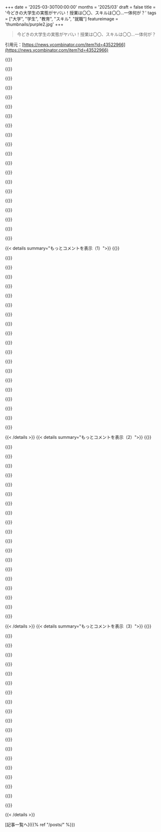 +++
date = '2025-03-30T00:00:00'
months = '2025/03'
draft = false
title = '今どきの大学生の実態がヤバい！授業は〇〇、スキルは〇〇…一体何が？'
tags = ["大学", "学生", "教育", "スキル", "就職"]
featureimage = 'thumbnails/purple2.jpg'
+++

> 今どきの大学生の実態がヤバい！授業は〇〇、スキルは〇〇…一体何が？

引用元：[https://news.ycombinator.com/item?id=43522966](https://news.ycombinator.com/item?id=43522966)

{{<matomeQuote body="あのさ、ちょっとまとめて語らせてほしいんだけど、この一文がマジで全体の流れを捉えてると思うんだよね。でも作者は、この一文の重要性を軽く見すぎてる気がする。<br>＞The average student has seen college as basically transactional for as long as I’ve been doing this”<br>大学は取引の場って感じだよね。学びたいってヤツはほぼゼロ。大学の学位、特にState Uみたいなとこのは、ホワイトカラーの仕事の許可証みたいなもんじゃん。学生とか親とかが、大学から許可証を買ってるんだよ。だから、大学側が学生にアレコレ求めるのは時間の無駄って思われてるし、取引の条件違反だって思われるんだよね。" userName="jt-hill" createdAt="2025-03-30T16:53:44" color="#ff33a1">}}

{{<matomeQuote body="現役の学生として言わせてもらうと、大学自体が「学び」じゃなくて「取引」って感じなんだよね。たとえ学びたい気持ちがあってもさ。例えば、今、物理の授業（電磁気）を受けてるんだけど、内容が難しくて宿題で理解を深めたいと思ってるわけ。でも、宿題はオンライン。5回まで解答できるけど、部分点はないし、フィードバックもない。間違えるたびに成績が下がるんだよ。これじゃあ、間違えて学ぶチャンスがないじゃん。昔ながらの宿題なら、部分点もあったかもしれないのに。だから、オフィスアワーに行くか（行けるように頑張ってる）、チューターを探すか（バイトと時間が合わない）、ChatGPTとかCheggに頼るしかないんだよね。それに、学生がカンニングするせいで、教授たちは課題に必要な時間を勘違いしてると思うんだよね。だから締め切りが早まって、ただでさえ勉強したいのに、さらにプレッシャーがかかるんだよ。" userName="sky2224" createdAt="2025-03-30T22:19:21" color="#ff5c5c">}}

{{<matomeQuote body="90年代には、化学の「Plato」システムってのがあって、図書館にある端末で問題解いたりできたんだよね。化学のTAが、試験勉強に使えるって教えてくれたんだ。間違えると詳しい解説が出てくるから、マジで役に立った。たくさん間違えたけど、そこから学べたし、試験にも役立ったよ。<br>1990年、PLATOは最大登録者数に達し、約30コースと他のアプリケーションで4,029のコース席を獲得しました。Platoは1994年に廃止されました。<br>https://www.umass.edu/it/it-timeline<br>正直、エンジニアとしては、単位を取るためだけに勉強してた時期もあったな。文系の人たちが、好きな授業を選べてるのが羨ましかったよ。修士号を取ると、一つのテーマを深く掘り下げられるから良いよね。" userName="acomjean" createdAt="2025-03-30T23:03:20" color="#38d3d3">}}

{{<matomeQuote body="＞We always envied the non-engineers who had more freedom to choose classes they were fascinated by.”<br>個人的には、文系の人たちを憐れんでたな。俺の場合は、取りたい授業が多すぎて時間が足りなかった。大学が必修科目を決めてるのは意味があると思ってたし、実際そうだった。" userName="WalterBright" createdAt="2025-03-31T00:43:15" color="">}}

{{<matomeQuote body="＞Personally, I kind of pitied the non-STEM students.”<br>そう思ってたのは、若くて傲慢だった頃だけだな。文系のヤツらは金をドブに捨ててると思ってたし、羨ましかったのかもしれない。バチェラーを修了しときゃ良かったと思うこともあるけど、振り返ってみると、関係ない人文科学系の面白い授業とか、非CS-STEM系の授業を選んで良かったと思ってる。CSの授業は、マジでつまらなくて構成も悪かった。データ構造とアルゴリズムの授業以外は、ほとんど覚えてないな。宿題はほぼ満点だったけど、試験はJavaを手書きで2時間以上書くのが苦痛で、両方とも落ちた。教授たちはビックリしてたけどね。授業にはちゃんと参加してたし、人懐っこかったし、たぶん他のヤツらより4歳くらい年上だったから。" userName="brailsafe" createdAt="2025-03-31T02:46:35" color="">}}

{{<matomeQuote body="＞Personally, I kind of pitied the non-STEM students.”<br>STEM大学の卒業生として、俺もそう思ってたことあるよ。理系は文系をバカにするってのはよくあることだと思う。結局は金だよな。文系は仕事がないじゃん。でもさ、根本的な問題は、大学生が多すぎるってことだよ。いろんな原因があるけど、社会問題だよ。マジでヤバい。<br>例えば、うちの大学。<br>https://www.ubbcluj.ro<br>1989年（ルーマニアの共産主義体制崩壊時）には、学生は5,619人だった。卒業まで4年かかるのが普通だった。<br>今では、入学試験だけで16,800人の新入生を受け入れてる。全部合わせると55,000人くらいになる。10倍だよ！<br>学問に向いてないヤツも、大学に入れられてるんだよ。「欧米」がみんな大学に行くから、追いかけなきゃいけないってことなんだろうけど、記事にあるように、学位は名ばかりなんだよ。もっと深刻なのは、ホワイトカラーの仕事が減ってること。農業は昔は90％の人が働いてたけど、今は2～5％だよ。工業も同じ。残りの人はどうすんだよ！サービス業だよ。互いにサービスし合ってるんだよ。<br>学力がないヤツらをどうするか、って問題を解決せずに、大学の門戸を開放してるんだよ。大学の学位があれば、仕事がなくてもなんとかなる！ってね。<br>言いたいことはまだまだあるけど、要するに、田舎者が大学に行っても無駄ってことだよ。" userName="MichaelRo" createdAt="2025-03-31T05:07:41" color="#ff33a1">}}

{{<matomeQuote body="農業（第一次産業）から工業（第二次産業）へ、そしてサービス業（第三次産業）へって流れだよな。AI革命で、サービス業も工業と同じ運命を辿るだろうな。みんな第四段階に行くんだよ。" userName="CMCDragonkai" createdAt="2025-03-31T05:45:31" color="">}}

{{<matomeQuote body="全角＜Narrator Voice＞：第四段階なんてないよ。" userName="eszed" createdAt="2025-03-31T06:10:17" color="">}}

{{<matomeQuote body="俺が卒業したのは、そこそこ良い大学だけど、トップレベルではなかったな。昔の話だけど。似たような状況だったよ。学ぶことは良いことだと思われてたけど、学生も教授も、学位が一番大事だってわかってたんだよね。<br>小学校とは違って、大学はプッシュ型じゃなくてプル型だって気づいたんだ。学びたいなら、自分から知識を引っ張り出す必要がある。知識はたくさんあるけど、誰も強制はしない。俺は、授業で使う本以外にもたくさん読んだし、実験の練習以外にもたくさん練習した（ハンダごてを握ったり、プログラムを書いたりするのは、役に立つスキルだったから）。教授に、教科書に載ってない質問もした。講義の後とかにね。そうすると、新しい方向性を示唆してくれたりしたんだ。<br>それがキャリアに役立ったかって？もちろん。卒業する3年前から仕事してたし、面白い会社にも入れたし、知識は役に立った。知識は基礎になったって感じかな。俺だけじゃなくて、知識やスキルを渇望してるヤツらはたくさんいたし、協力して大学から知識を引っ張り出そうとしてた。難しくはなかったけど、意識的な努力は必要だった。多くの学生は、知識を求めるよりも楽をしていたと思う。学位を取って、エンジニアリングの深い知識を必要としない仕事に就いたり、関係のないビジネスを始めたりしたんだろうね。" userName="nine_k" createdAt="2025-03-31T05:00:56" color="#45d325">}}

{{<matomeQuote body="＞If you want to learn, you need to make an effort and extract knowledge from this source.”<br>ああ、それは100％わかってるし、大学以前の学校のプッシュ型システムより良いと思ってるよ。問題は、コンテンツの質がマジで落ちてるってこと。今は、良い情報を見つけるのが大変なんだよね。「この人は本当にわかってるのか？時間の無駄じゃないか？」っていつも疑問に思ってる。昔もそうだったと思うけど、情報が多すぎて、見極めるのが難しいんだよ。「必要なことは全部この本に書いてある」って教授が言ってくれる授業が欲しいよ。今は「本には書いてないけど、これも知っておくべきだ」って言われる。マジでイライラする。" userName="sky2224" createdAt="2025-03-31T05:22:19" color="#ff33a1">}}

{{<matomeQuote body="マジレスすると、オレは高校の卒業資格なしでCCから大学に入って、州立大学を目指したんだよね。でも、自分のアホな選択と無知のせいで、何年もブランク作ってから戻って卒業したんだわ。<br>経験から言うと、学生ってそんな変わってないと思うな。CCの学生の方がやる気ある気がするし。でも州立大学の教育の質はマジでヤバい。もちろん良い教授や授業もあるけどね。<br>ただ、授業の設計がクソだったり、テクノロジーがほぼ壊れてたり、課題がクソみたいに編集されてたり、内容が怪しい授業が多すぎる。CCの時と質と値段を比べると、マジで悲しくなる。" userName="sightbroke" createdAt="2025-03-30T23:27:31" color="">}}

{{<matomeQuote body="教育レベルが高くなるほど、教育方法がおざなりになるんだよね。高校の先生の方が大学の先生より良かったもん。" userName="jackcosgrove" createdAt="2025-03-31T00:09:29" color="#45d325">}}

{{<matomeQuote body="それ、めっちゃわかる。オレが受けた最高の教育は、中学1年の数学と英語の授業だったわ。大学にも良い授業はあったけど（単位なしで聴講したのも含めて）、マジでひどいのも多かった。精神的に病んでる教授とか（脳卒中で内容理解できてないとか、精神的に参って授業放棄とか）、英語が苦手な大学院生が自分のPhDの課題に追われて授業中にアタフタしてたりとか。<br>一番勉強になったのは、卒業後に大学の研究室で働いた時かな。教授や大学院生と密に協力して、マジで最高の学びの場だったんだけど、2008年の金融危機で終わっちゃった。" userName="RoyalHenOil" createdAt="2025-03-31T04:29:45" color="#38d3d3">}}

{{<matomeQuote body="大学の授業料の議論で見落とされてるのは、コストを下げるってことは、経験の質も下がるってことだよね。つまり、大学がもっと簡素化されて、手取り足取り教えてくれなくなるってこと。ヨーロッパみたいに。" userName="paulpauper" createdAt="2025-03-31T04:09:47" color="">}}

{{<matomeQuote body="コストを下げるために、管理部門の無駄を削ればいいんじゃない？" userName="AlexCoventry" createdAt="2025-03-31T06:23:42" color="#ff5733">}}

{{<matomeQuote body="特に、管理部門が肥大化してる学校だと、学生一人に対して教えない事務職員が一人いるって状態になってるからね。" userName="wyclif" createdAt="2025-03-31T11:26:06" color="">}}

{{<matomeQuote body="その宿題のやり方、マジでクソそう。教育関係者がどれだけ関わってて、テックブロスがどれだけ関わってるんだろう？" userName="neilv" createdAt="2025-03-31T00:05:16" color="">}}

{{<matomeQuote body="別に理由を探す必要ないでしょ。筆者がハッキリ言ってるじゃん。“It’s the phones, stupid（原因はスマホだ、バカ）”って。<br>それだよ。他の変数、例えば中産階級の仕事を得るための取引的な性質とかは変わってない。みんなバカになってるだけで、その原因はスマホだって。<br>オレもテクノロジーには前向きだけど、AIには考える時間が必要だと思う。でもスマホは、良い面も悪い面も全部見せてくれたじゃん。規制して、学校からスマホを排除するべき。もし[2]の州に住んでるなら、法案を支持して。そうじゃないなら、始めよう！" userName="pj_mukh" createdAt="2025-03-31T01:57:43" color="">}}

{{<matomeQuote body="いやいや。人文系の教授は、学生が講義中にスマホいじってるのが目につくからスマホのせいにしてるけど、注意深く読んでみ？本当の原因は明らかじゃん。学生が真剣に受け止めてないからだよ。教授が真剣じゃないから。<br>この記事読んでてずっと思ってたんだけど、“じゃあ、落第率めっちゃ上がってるんでしょ？そうでしょ？”って感じ。で、最後にどうすればいいか聞いてるけど…落第させて基準を維持しろよ！大学がお金儲けできなくなるのが怖いのか！マジかよ、筆者もそう言ってるじゃん。哲学小説読んでも意味ないね。スマホとか関係ないわ。学位がただの取引になってて、値段下げまくってるんだから、みんな安い方を選ぶに決まってるじゃん。<br>スマホが問題って言うのもアホらしい。筆者自身が、障害を理由に大学に訴えられたら困るから、授業中のノートPCの使用を止められないって言ってるじゃん。ある学生は授業中ずっとギャンブルしてたのに、教授は気づきもしなかったらしいし。スマホ禁止にしたって意味ないって。スマホは単なる表面的な症状で、人文系の授業が完全にインチキになってて、教授も止めようとしないってことだよ。" userName="mike_hearn" createdAt="2025-03-31T06:40:57" color="#ff5733">}}

{{<matomeQuote body="他の世代に対してネガティブな判断をするのは簡単だけど、自分の世代と違う悪いところを冷静に見るのは難しいよね。<br>ただ、オレ自身も集中力が短くなってるのは自覚してる。昔はもっと本読んでたのに、今はオーディオブックばっかり。文章を読むのも、面白い小説でも苦痛に感じる時がある。2ページくらい読むと、何か別のことチェックしたくなったり、別のもの見たくなったり、立ち上がって何かしたくなる。中学や高校の頃（2000年代後半）はそんなことなかったのに。<br>ポッドキャストとか、大量のYouTube動画を2倍速で見てるせいだと思う。エンタメコンテンツを消費するのが“効率的”になりすぎちゃって、面白い話でも1倍速で聞くのが退屈に感じるんだよね。<br>唯一マシなのは、それに気づいて、意識的に本を読むようにしてること。でも最初からそうだったら、気づけなかったかも。毎日寝不足だと、それがどれだけ影響してるか気づかないのと同じで、集中力の低下も同じだと思う。<br>余談だけど、最近世代論が多すぎるのも良くない気がする。" userName="tdeck" createdAt="2025-03-31T08:43:26" color="#785bff">}}

{{< details summary="もっとコメントを表示（1）">}}
{{<matomeQuote body="結局、彼は最後にどうすればいいのかって聞いてるけど…学生を落第させてレベルを維持しろってこと？マジ勘弁！大学が儲けられなくなっちゃう！<br>彼は確かにそう言ってるけど、ちゃんと最後まで読まないとダメだよ。落第させる学生が多すぎると、学部長に呼び出されて「話し合い」をさせられるんだ。そこで基本的には、そんなことするなって言われる。任期なしの教員にとっては、これは簡単には戦えないことなんだよね。たぶん、任期ありの教員ならできるかもしれないし、クビにはならないかもしれないけど、授業の負担が減らされたり、学生が「あの先生は厳しい」って評判を聞いて、授業に登録しなくなったりするかも。<br>それ以外にも、ほとんどの学生が何らかの「障害」を持ってて、特別な配慮が必要になるんだよね。ある教授の友達は、学生から「ネガティブなフィードバックはしないでほしい」って言われたらしいよ。文字通り、間違ってても教えちゃいけないんだって。" userName="imgabe" createdAt="2025-03-31T07:55:44" color="">}}

{{<matomeQuote body="何が言われてるか理解してる？<br>本質的な問題はそこじゃないんだよ。教育パイプラインが、これまでよりも集中力や能力がはるかに低い学生を、Mathを含めてあらゆる科目の大学の授業に送り込んでいるんだ。<br>人文科学を叩いてるけど、それはいつものことじゃん。Mathや科学の先生、それにcomp sciの先生も同じことを指摘してる。<br>そういう傾向があるんだって。" userName="intended" createdAt="2025-03-31T09:22:12" color="#ff33a1">}}

{{<matomeQuote body="でも、取引的な性質はいつも同じだったわけじゃないんだよね。昔はそうじゃなかったし、少なくとも取引の性質は変わったんだ。数十年前の調査では、人々が大学に行く主な理由は「人生の哲学を磨くため」だった。今は「良い仕事に就くため」が主な理由だよ。" userName="bumby" createdAt="2025-03-31T02:47:02" color="#ff5c5c">}}

{{<matomeQuote body="それは、学問の世界が、古代からごく最近まで、金持ちの子供たちが博識な趣味を追求したり、金持ちの子供たちと仲良くしたりするための遊び場だったからだよ。<br>普通の人にとっては、あまり意味がなかった。仕事で学歴が必要なかったんだ。俺の親父は、つい最近退職したんだけど、大学に行かずに高校卒業だけで、今なら最低でも機械工学の学士号が必要になるような仕事をしてたんだ。親父自身も、大学に行かなくても中産階級になれた最後の世代の一人だと思ってる。<br>ある程度、資本形成が、労働力全体の教育機会の増加に追いついていないんだと思う。人々を教育しても、企業がそれらの人々を十分に雇用できるようなシステムがうまく機能してないんだ。「うちのシステム」って言うのは、大企業が過去10年間ほどには労働市場を活性化させないように共謀しているという、無視できない要因があると思う。企業は、従業員に交渉力を持たせるよりも、成長が遅くてもいいと思ってるんだ。" userName="atomicnumber3" createdAt="2025-03-31T03:03:52" color="#ff33a1">}}

{{<matomeQuote body="それって、生活の心配をしなくていいコネと家族の支援がある恵まれた学生だけの調査でしょ。<br>うちの母親は、仕事（教師）に就くために大学に行ったんだよ。父親は退役軍人だったから無料で学校に行けたんだ。でも、工場労働者としての方が稼いでたけどね。<br>俺の周りで、キャリア以外の理由で大学に行った人なんて一人もいないよ。<br>あと、その調査は、うちの母親が行けた唯一の大学、Historically Black Colleges and Universitiesには行ってないでしょ。" userName="scarface_74" createdAt="2025-03-31T04:50:51" color="">}}

{{<matomeQuote body="賛成できないな。1940年代から、GI Billのおかげで、恵まれない人たちが大勢大学に行くようになったんだから。彼らは今とは違う考え方を持ってたよ（個人的な経験は別として）。" userName="bumby" createdAt="2025-03-31T15:52:30" color="">}}

{{<matomeQuote body="軍から出てきた人たち、除隊後の仕事に役立つスキルがないと思ってた人たちの多くが、世界をより良くするために大学に行ったと思う？仕事を得るためじゃなくて？<br>今の軍のリクルーターの話を聞いてると、訓練を通して除隊後に仕事に就ける能力を強調してるよ。<br>それに、統計によると、低所得者層が軍隊に行くことが多いんだ。<br>Maslowの欲求段階説を見ると、ほとんどの人の最初の優先順位は、食料と住居への依存を支えることで、それをするためにお金を稼ぐことに最も関心があるのは間違いない。古代中国美術史のような分野や、もっと現実的にはジャーナリズムのような分野で学位を取得し、生活費の高い地域で低賃金で働くことができるのは、親が経済的に支えてくれる恵まれた人だけだよ。" userName="scarface_74" createdAt="2025-03-31T17:27:13" color="">}}

{{<matomeQuote body="＞大学に行ったのは、世界をより良くするためであって、仕事を得るためではない？<br>時代によるね。データによると、数十年前はそうだった可能性が高いけど、今はそう思う人は少なくなってる。1980年代頃に割合が逆転したんだ。「有意義な人生哲学を築く」ことを目標とする新入生が、「経済的に成功すること」を目標とする新入生よりも多かったんだ。1980年代以降は、その割合が逆転して、物質的な成功に焦点を当てる人が多数派になったんだ。<br>1940年代以降は、比較的低い階層出身の学生が多かったから、社会階級の議論はあなたが示唆するほど説明力がないと思う。言い換えれば、大学に対する文化的な考え方が、他の要因によって変化した可能性が高いということだよ。<br>Edit: 口調を和らげ、より多くの情報を加えた。データはUCLAのHigher Education Research Institute (HERI) の新入生調査によるもの。<br>https://heri.ucla.edu/cirp-freshman-survey/" userName="bumby" createdAt="2025-03-31T18:20:25" color="#45d325">}}

{{<matomeQuote body="リンク先を見ても、それを裏付けるデータがないね。" userName="scarface_74" createdAt="2025-03-31T18:29:45" color="">}}

{{<matomeQuote body="「Access Data」タブから登録すれば入手できるよ。それが面倒なら、「HERI freshman survey」でググってみて。それでも大変なら、「Images」をクリックして、誰かがまとめたデータのスライドを見てみて。「The American Freshman: 40 year trends」で検索すれば、概要レポートも手に入るよ。" userName="bumby" createdAt="2025-03-31T18:58:50" color="">}}

{{<matomeQuote body="マジそれなー。多くの学生が大学を職業訓練所みたいに考えてるんだよね。学びたい気持ちはあると思うけど、焦点は「就職するための学習」になっちゃってるんだよなー。<br>運が良ければ（俺はそうだったけど）、そのうち気付くんだよね。大事なのは教材じゃなくて、プロセスだってことに。研究、吸収、疑問、構築、伝達。これらのスキルと、その使い方を理解することが本当の目標なんだよねー。教材はあくまで興味を持たせるためのもの。<br>もちろん、化学に進むなら化学を学ぶべきだけど、他の分野も学ぶといいよ。Oceanographyからcomputer scienceの洞察が得られたり、literatureからコミュニケーション能力が向上したりするしね。<br>残念ながら、多くの人が大学を卒業しても、そこにいた本当の価値を理解できないままだ。まあ、それもOK。世の中には労働者も必要だしね。<br>でも、今大学にいる人、またはこれから行く人は、次の課題だけでなく、その根底にあるプロセスを見てみてほしい。何よりも、大学は君たちに考えることを教える場所なんだから。ちょっと立ち止まって考えてみて。一度カーテンの向こう側を見たら、もう見ないふりはできない。そして皮肉なことに、たとえ俺がそこに何があるか伝えても、君に見させることはできないんだよなー。経験ってそういうものじゃないし。" userName="bruce511" createdAt="2025-03-30T19:45:46" color="#38d3d3">}}

{{<matomeQuote body="え、でもこの記事のポイントは、大学は昔から取引的だったけど、behaviorが変わったってことじゃないのー？<br>もしそうなら、transactional-ismが原因ってどういうことー？<br>読んでみてー。<br>＞The average student has seen college as basically transactional for as long as I’ve been doing this。They go through the motions and maybe learn something along the way, but it is all in service to the only conception of the good life they can imagine: a job with middle-class wages。I’ve mostly made my peace with that, do my best to give them a taste of the life of the mind, and celebrate the successes。”平均的な学生は、私がこれをしてきた限り、大学を基本的に取引的なものと見てきた。彼らは言われたことをこなし、途中で何かを学ぶかもしれないが、それはすべて、彼らが想像できる唯一の良い人生の概念、つまり中流階級の賃金の仕事に役立つ。<br>そして、重要なのはここー。<br>＞Things have changed。Ted Gioia describes modern students as checked-out, phone-addicted zombies。”状況は変わった。Ted Gioiaは、現代の学生をチェックアウトされ、電話中毒のゾンビだと表現する。" userName="zamfi" createdAt="2025-03-30T23:13:51" color="">}}

{{<matomeQuote body="大学の学位（特にState Uみたいなとこの）は、まずホワイトカラーの仕事の許可証として機能するよねー。<br>大学がそのcredentialの価値を下げない限りだけど。<br>College AのCSの学位を持ってる人を何人か面接して、プログラミングの基本を知らない人がいたら、そのcredentialの価値は下がるよねー。そんな大学の人を面接する意味ないし。<br>だから大学は、stakeholderのニーズのバランスを取らなきゃいけないんだよねー。雇用主とか卒業生は、credentialが教育の証であってほしいし、今の学生は良い成績と少ない労力を求めてるし。<br>「取引の暗黙の条件」は、今の学生がcredentialの価値を下げない程度には学ばなきゃいけないってことだよねー、always。" userName="michaelt" createdAt="2025-03-30T22:20:41" color="">}}

{{<matomeQuote body="それもそうだけど、筆者も大学が取引的だったのは昔からだって認めてるよねー。何が問題を悪化させたかっていうと、COVIDと、めちゃくちゃ強力で依存性の高いsocial mediaの台頭だよ。Social mediaを、子供が酒やweedを飲んだり吸ったりするのと同じくらい、脳に永続的なダメージを与えるものとして振り返っても驚かないなー。" userName="hardwaregeek" createdAt="2025-03-30T19:46:44" color="#38d3d3">}}

{{<matomeQuote body="それだけじゃなくて、彼はメッセンジャーを攻撃してるよねー。<br>＞My psych prof friends who teach statistics have similarly lamented having to water down the content over time。”統計を教える私の心理学の教授の友人たちは、時間の経過とともに内容を薄めなければならなくなったことを同様に嘆いています。”<br>彼ら（教授クラス）がこの状況を作り出したんだよ。彼らは自分たちの基準を維持して、学生数を減らすこともできたけど、質の代償に教室を満たすことを選んだんだよねー。<br>これは、McDonaldsの時給を提供しながら、誰もcodeできないと文句を言うmanagerみたいなものだよねー。" userName="csomar" createdAt="2025-03-31T03:49:15" color="">}}

{{<matomeQuote body="教授だけど言わせてもらうわ。私たちが作り出したんじゃないのよ。administrationがprofitをperformanceやprestigeよりも優先するから対応してるだけなの。私たちが多くの学生を落第させたら雇用を脅かすことで、その決定を私たちinstructorに押し付けたのよ。tenureは学生のoutcomeに大きく依存してるから、学生が自分が当然だと思ってるより低いgradeをあげると、ほぼ確実にnegative feedbackにつながり、あなたのtenureが脅かされるの。non-tenured facultyにとっては、契約のnon-renewalにつながる可能性もあるわ。<br>最近、学生を落第させたわ。彼はquarterの間ずっと何もしてなかったのに、私にhomework assignmentを全部tutorしてAでpassさせてくれって言い張ったの。私は断ったわ、あなたはfailよって。私はその学生から数週間verbally harassedされてthreatenedされ、他のstaffもactively harassedされてthreatenedされ、staffの一人がその学生にphysically assaultedされるのを聞いたわ、そしてadministrationは結局その学生の味方をしたの。「あなたはこの学生だけのprivate 1-person classroomを運営して、彼が課題をmake upできるようにして、彼のgraduation dateに影響が出ないようにします。それから、これについてはpayしませんし、あなたのcredit loadに表示されないようにclassを「cluster」します。もしあなたが拒否したら、あなたのprogramの将来と、あなたのtenured roleに影響を与える可能性があります」って言われたわ。<br>つまり、学生をfailさせたことで、payなしでextra classを割り当てられ、後でcourse overloadでmore payを払わなくてもいいようにされ、私のjobはthreatenedされたの。こんなoutcomeになるなら、なんで学生をfailさせるのー？<br>今じゃ学生を一人failさせるだけでも雇用のlossにつながる可能性があるわ。ばかげてるように聞こえるかもしれないけど、私のcollegeはprogramsの30％をslashし、dozen tenured professor（私も含めて）をcutし、すべてのbachelor's programをshut downし、すべてのcomputer science programをkilledしたわ。彼らはlow enrollmentを理由に挙げたけど、「full capacityでprogramをrunしても、hundreds of thousands of dollarsをloseことになるでしょう」とも言ったわ。<br>それをprocessしてみて。dozenほどのtenured professorが、学校がfinancially mismanagedで、maxed classroomでもmoneyをloseしてるからunemployedになったのよ。これが多くのcollegeでのrealityで、DoEとか他のfunding cutsでさらにworseになるわ。<br>engineeringの人がよく言うように、KPIを使ってperformanceとpromotionを決定すると、workerはそれらのKPIをmaximizeします。professorもcareer ladderをmove upしたり、雇用securityをachievingしたりする点では同じよ。" userName="sonzohan" createdAt="2025-03-31T04:26:36" color="#ff5733">}}

{{<matomeQuote body="あなたは自分がこの「non sense」のvictimだって正当化するために、ただ同じことを繰り返してるだけじゃないー？それはまるで、「私は法律を破りたくなかったけど、employerが私にそれを強要したし、彼は私をfiredしただろう、etc etc」って言ってる男みたいだわ。私はあなたが法律を破ったって言ってるわけじゃないけど、parallelを引いてるだけよ。<br>ProfessorはUniversityのdecorationじゃない（少なくともそうであるはず）。彼らこそがUniversityを作るものよ。または壊すもの。あなたたちはall the leverageを持ってる。あなたはそのsituationを受け入れて、それに従った、そして今、それはbackfireしてるの。" userName="csomar" createdAt="2025-03-31T04:38:52" color="">}}

{{<matomeQuote body="まあねー、でもすべてのdegreeがequalなわけじゃないよねー。Institutionは、卒業生がどれだけsmart/effectiveであるかに基づいてreputationを持ってるよねー。だから、carelessな人がgraduateしにくくすることで、universityはそうする人のためにdegreeのvalueを高めることができるよねー。transactionalなattitudeでも、学生はpushされることを望むべきだよねー。" userName="bloppe" createdAt="2025-03-30T19:34:54" color="">}}

{{<matomeQuote body="だからほとんどの学生は本当のjobを見つけられないんだよねー。彼らはみんな探しすぎてるんだよ。" userName="deadbabe" createdAt="2025-03-30T20:08:29" color="">}}

{{<matomeQuote body="一体何が変わったんだろうね？慢性的な欠席だよ。社会学の友達が言うには、”出席がマジでヤバい問題で、みんな授業をオプション扱いしてる”んだって。この前学期、担当してたクラス全体で、平均して学生は2週間も授業を休んでたんだってさ。<br>俺と兄貴は4年ちょい前に大学を卒業したんだけど、二人ともトップの成績だったんだよね（兄貴は音楽、俺は応用数学）。講義を9割以上サボった授業もあったよ、マジで。<br>教授が出席を軽視してるって思うのもわかるけど、講義がただレジュメを読み上げるだけで、しかもオンラインにアップされるんだったら、講義は時間の無駄で、自習した方がマシってことになるんだよね。" userName="joshdavham" createdAt="2025-03-30T19:49:36" color="">}}


{{< /details >}}
{{< details summary="もっとコメントを表示（2）">}}
{{<matomeQuote body="確かに良い指摘だね。この記事の以下の部分にはマジで衝撃を受けたよ。<br>＞頻繁にPowerPointのスライドを求められるんだけど、あれって俺にとっては講義ノートみたいなもんなんだよね。自分が学生だった頃は、教授に講義ノートをくれなんて考えられなかったよ。<br>これって、講師が学生の時間をマジで大切にしてるのか疑問に思っちゃうよね。ノートを取らなきゃいけないってのは、インタラクティブな参加による価値を得るってより、時間の無駄って感じがする。まさに俺がサボるタイプの講義だわ。" userName="Nebasuke" createdAt="2025-03-30T20:05:38" color="#45d325">}}

{{<matomeQuote body="個人的には、講義やプレゼンのスライドはいつもお願いしてるよ。コンピューティングとか関連分野では当たり前のことだし。技術系のカンファレンス（Nvidia GTCみたいな業界向けから、Usenix ATCみたいな研究向けまで）でも、プレゼンのスライドと録画が普通に提供されるしね。どっちもマジで役に立つんだよね。<br>教授が、講義の内容が学生の脳みそを通過してから、高品質でパーソナライズされたノートに記録されるのを夢見てるのはわかるけど。現実には、講義のスライドを必死に書き写しながら、先生の話も聞くのってマジで大変なんだよね（だって、テストに出るかもしれないし！）。<br>プレゼンのスライドは貴重な教材だし、それを隠すのは学習を改善するとは思えないな。俺の経験だと、最高の講義形式の授業（少なくとも科学、数学、工学では）は、教科書や参考文献、講義での説明、プレゼンスライドや講義ノートの提供っていう3つの方法で教材を提供してる。それに加えて、問題集、ラボ、プロジェクトを通して理解を深めたり、能動的な学習を促したりしてる。インタラクティブな復習セッション、ディスカッション、チュートリアルも役に立つよね。" userName="musicale" createdAt="2025-03-31T03:14:43" color="#ff5c5c">}}

{{<matomeQuote body="＞先生が言ってることを必死に書き写しながら講義を聞くのってマジで大変なんだよね（だって、テストに出るかもしれないし！）。<br>マジでこれ。<br>講義中に細かいノートを取るのは時間の無駄だよ。今はどこでも録音できるんだから、それを使えばいいじゃん。<br>仕事でも使われてるし、なくなることはないと思う。大学もそれに合わせて変わるべきだよ。<br>講義の時間は、録音じゃできないことをやるべきだよね。インタラクションとか。<br>（学生のインタラクションは幻想で、実際にはほとんど起こらないってことはわかってる。出席点があったとしてもね。でも、マジで記憶に残ってる授業もいくつかあるんだよね。そういう授業には何か特別なことがあるんじゃないかな？）" userName="Groxx" createdAt="2025-03-31T03:55:41" color="#45d325">}}

{{<matomeQuote body="ノートを取ることで、ただ読んだり聞いたりするだけじゃなくて、脳みそで情報を処理することになるんだよ。" userName="canjobear" createdAt="2025-03-31T04:39:29" color="">}}

{{<matomeQuote body="それって正当化にはならないよね。学生が役に立つと思うなら自分でノートを取ればいいんだし、スライドを配ったからって誰かが不利になるわけじゃないじゃん。講師は、大勢の学生の前で偉そうにしてたいだけなんだよ。<br>講義で話した内容を後から共有しないことには、教育的な意味なんてないよね。みんな、その内容が理解する上で重要だってわかってるんだから。学生が学びやすくなるように工夫するなら、間隔を空けた反復学習を促すようなことをするべきだよ。" userName="roenxi" createdAt="2025-03-31T06:30:20" color="">}}

{{<matomeQuote body="そうなの？昔、授業時間数が半分にカットされたコースがあったんだけど、先生が最初に謝ってきて、ノートを取って後で家で読むように言われたんだよね。講義が終わった後、何について話してたか思い出せたらラッキーって感じだったよ。マジで何も覚えてないの。ちょっと知ってるトピックについての講義だったのに。YouTubeの講義よりゆっくりだったのにだよ。<br>情報を処理する時間が必要なんだよね。でも、ノートを取らなきゃいけない時は、処理を飛ばして、効率的に書き写すことに集中しちゃうんだよね。<br>人によって速度は違うと思うけど、先生は全員がそうなっちゃう速度で講義してたんだよね。今の学生は手書きのノートを取るのが苦手だから、マジで不利になるかもしれないね。" userName="lesostep" createdAt="2025-03-31T08:50:33" color="#ff33a1">}}

{{<matomeQuote body="言語処理センターは1つしかないんだよ。画面を見て書き写すか、先生の話を聞くかのどっちかだよ。" userName="HPsquared" createdAt="2025-03-31T08:05:31" color="">}}

{{<matomeQuote body="マジでそれな。俺もそうなんだよね。先生が言ってることを理解するか、書くかのどっちか。マルチタスクすると、記憶力がマジで落ちるんだよね。<br>マルチタスクするとパフォーマンスが悪くなるのは当然だよね。何度も証明されてる現象じゃん。" userName="Groxx" createdAt="2025-04-01T00:30:36" color="">}}

{{<matomeQuote body="でも、講義中は必死に数式を書き写してるから、そんな時間ないじゃん。" userName="fxwin" createdAt="2025-03-31T06:01:41" color="">}}

{{<matomeQuote body="それって、講義を聞く代わりに、次のスライドまでに必死にメモを取るってことじゃん？" userName="andoando" createdAt="2025-03-31T07:54:51" color="">}}

{{<matomeQuote body="付け加えるまでもないかもだけど、一番面白かった講義って、予習してきた内容について議論を深める形式だったんだよね。ノート取る必要なくてさ。Physicsとか哲学とかでそうだった。宿題で意見書書いたりして理解を深めるのが効果的だったな。Technical subjectsだと実験とかもそう。規模が小さい方が良いってことだよね。" userName="gorgonical" createdAt="2025-03-31T08:23:32" color="#ff5733">}}

{{<matomeQuote body="俺はノート取った方がよく覚えられたな。研究でもそれが裏付けられてるはず。" userName="goatlover" createdAt="2025-03-31T06:24:20" color="">}}

{{<matomeQuote body="講義中にスライド開いておくのって、technical classesだとマジで革命だよな。流れについていけるし、前のスライドに戻って確認したり、スクリーンショット撮ってAIに聞いたり、可能性が広がるじゃん。先生がスライドに書き込んで、後で共有してくれるのも良いよね。CSの授業とかだとGitHubで教材全部公開してたりするし。Canvasみたいなとこでも、教材めっちゃあるしね。講義好きだけど、普通の大学生みたいに semesterごとに3～5個も授業取ってたら、全部吸収して課題やって睡眠時間確保して講義行く時間なんてないわ。" userName="forgotmypw17" createdAt="2025-04-02T00:21:44" color="#45d325">}}

{{<matomeQuote body="先生の講義ノートは、学生が学ぶための良いノートには絶対にならないよ。先生が自分の得意なことを話すための単なるメモにすぎないんだから。俺の講義ノートなんて、例題がいくつか書いてあるくらいだよ。" userName="hollandheese" createdAt="2025-03-30T21:50:23" color="">}}

{{<matomeQuote body="講義ノートが学習に向かないってのは同意。でもこの場合の“ノート”ってスライドのことじゃん。学生が見ることを前提に作られてるんだから。" userName="bee_rider" createdAt="2025-03-31T04:48:36" color="">}}

{{<matomeQuote body="これって、手書きのメモと学生に提示される情報をごっちゃにしてるよね？筆者はPowerPointのスライドのことを言ってるんだよ。価値のある情報として学生に提示されるスライドのこと。" userName="elicksaur" createdAt="2025-03-31T15:23:15" color="">}}

{{<matomeQuote body="ストレートな講義形式は、教える/学ぶ方法としてクソだって言いたい。州立大学によくある大人数講義は根本的に壊れてる。インタラクティブな議論の方が、たいていの学生には良いはず。" userName="alistairSH" createdAt="2025-03-30T20:49:06" color="#ff5c5c">}}

{{<matomeQuote body="学生以外はみんなそっちの方が良いって思ってるよ。でも学生が予習してこないからできないんだよね。" userName="hollandheese" createdAt="2025-03-30T21:54:00" color="">}}

{{<matomeQuote body="Amazonの会議のルールを思い出した。最初の15分は資料を読む時間にあてられるんだって。誰も事前に読まない前提だから。これって職場でも同じ問題だよね。" userName="rgblambda" createdAt="2025-03-30T23:36:02" color="">}}

{{<matomeQuote body="毎回出てた授業はディスカッション形式だったな。AIの授業で、10分でトピック紹介、30分グループで議論とリサーチ、10分プレゼンって感じ。一度も行かなかったのは、教科書のスクショを読むだけの授業。" userName="throwawaysleep" createdAt="2025-03-30T20:55:44" color="">}}


{{< /details >}}
{{< details summary="もっとコメントを表示（3）">}}
{{<matomeQuote body="いや、うちの学生仲間も俺と大して変わらんかったよ。実務経験ないと全部机上の空論じゃん。" userName="nothercastle" createdAt="2025-03-30T21:59:17" color="">}}

{{<matomeQuote body="理論こそが大事じゃね？大学ってただの職業訓練校であるべきじゃないし。そこが問題なんだよ。" userName="alistairSH" createdAt="2025-03-31T09:28:45" color="#ff5c5c">}}

{{<matomeQuote body="＞講義でインタラクティブに参加して価値を得るんじゃなくて、ノートを取らなきゃいけないなんて時間の無駄じゃん。そんな講義はサボるわ。<br>えーと、哲学の“講義”は大体ディスカッションみたいなもんだよ。価値は“講義ノート”じゃなくて、議論にあるんだって。ゴールは、曖昧な概念について自分なりの意見を持つこと。最高の授業だと、自分の意見が反対意見で、それを主張しなきゃいけないんだよね。それに、自分の前提を吟味して、どこで意見が違うのか見つけなきゃ。SocratesとかAristotleを読むのは、権威として暗記するためじゃなくて、彼らの議論のどこが強くて、もっと大事なのはどこが間違ってたのか理解するため。一番の価値は頭を鍛えること。講義に出ないと議論に参加できないし。でも、学生全員が4回以上（彼は2週間って言ってて、2回の講義じゃないけど）休むのはありえないよね。ちなみに、哲学専攻のクラスにいたエンジニアとして言わせてもらうと、基本的な科学（量子力学は置いといて）についての誤解が多すぎてびっくりした。何が当たり前じゃないのか気づかされるよね。" userName="bsder" createdAt="2025-03-30T21:36:36" color="#785bff">}}

{{<matomeQuote body="昔受けた哲学の授業は、ひたすら講義で、宿題は論文ばっかりだった気がする。議論があったのは400レベルの授業だけで、論文ばっかりでつまんなくなってやめたんだよね。" userName="crooked-v" createdAt="2025-03-31T01:41:12" color="">}}

{{<matomeQuote body="教授は熟知してるからインタラクティブじゃないんだよ。学生の考えなんて教授より価値がないんだから。Socraticメソッドが有効な科目もあるけど、自然科学とか数学は違うじゃん。500年分の発見をspeedrunしてるんだから、本を読んで講義を聞いて努力するしかない時もあるんだよ。" userName="JackFr" createdAt="2025-03-30T21:35:39" color="">}}

{{<matomeQuote body="質問したり、自分で色々試して失敗したりする方が学びやすいし、自分の考えに価値があるかどうかは関係ないんだよね。目立ちたいとか貢献したいんじゃなくて、学習プロセスとして重要だから参加してるんだよ。" userName="BobaFloutist" createdAt="2025-03-31T01:39:48" color="#45d325">}}

{{<matomeQuote body="ノートを取るって行為が理解と記憶に繋がるんだよね。配布資料じゃダメなんだわ。" userName="WalterBright" createdAt="2025-03-31T00:54:43" color="">}}

{{<matomeQuote body="あなたとあなたの兄弟は平均よりずっと上だと思うから、自分で勉強した方が効率がいいってのもわかるよ。記事に出てくる学生は、自分で勉強する能力がないんだよ。講義が唯一の希望なのに、それを活用しないのはもったいない。それに、講義は質問できる機会でもあるんだから。" userName="kmoser" createdAt="2025-03-30T20:13:37" color="#ff33a1">}}

{{<matomeQuote body="俺の経験だと、講義に全部出て、試験前にちょっと復習すればなんとかなるか、講義に出ない代わりにちゃんと予習するか、どっちかだな。優秀な学生って、無駄な作業を省くのが上手いんだと思う。" userName="cyrillite" createdAt="2025-03-30T20:53:01" color="">}}

{{<matomeQuote body="ここ10年で変わったのは、大学の先生がYouTubeと競争してるってことだよね。大学の講義にはマジでつまんないのもあるけど(良いのもある!)。でも今は、つまんない講義に当たっても大丈夫!オンラインで講義が見れるから。" userName="1932812267" createdAt="2025-03-30T20:42:00" color="#38d3d3">}}

{{<matomeQuote body="YouTubeだけじゃないよ。MITは誰でも無料で受講できるオープンコースシステムがあるんだって。しかもMITの先生が実際に講義してるんだよ[1]。俺が行ってた州立大学は、Pearsonのスライドと本をちょこっと修正しただけの講義だった。<br>50分の講義に出るより、同じトピック（確かc debugging）のMITの講義を見つけたんだけど、MITの先生の方がリアルタイムでデモしながら、もっと詳しく、短い時間で説明してたんだよね。コースの先生に指摘したら、めっちゃ嫌な顔されたわ。[1]: https://ocw.mit.edu/" userName="SamuelAdams" createdAt="2025-03-31T00:46:15" color="#ff5c5c">}}

{{<matomeQuote body="難しいトピックを理解するのに役立つLLMもあるってこと、忘れちゃいけないよね!" userName="joshdavham" createdAt="2025-03-30T23:11:02" color="">}}

{{<matomeQuote body="今の大学生は、LLMがいつハルシネーションを起こしたり、誤った情報を伝えたり、古い情報を事実として述べているか、ちゃんとわかるんだよね? 本当に?" userName="beezle" createdAt="2025-03-31T02:50:57" color="">}}

{{<matomeQuote body="めっちゃ共感するわ。俺もトップ tier の大学に行ったんだけど、講義に出席した数少ない真面目な学生(10人以下)だったのに、結局寝てしまう授業がいくつかあった。大学は、優秀な先生よりも、研究費を集められる先生を優先するんだよね。<br>でも、作者は学生が講義に出席しないことを嘆いているんじゃないと思う。欠席率が上がったことを嘆いていて、最近になって急激に増加したことを問題視してるんじゃないかな。" userName="kibibyte" createdAt="2025-03-30T22:02:30" color="#785bff">}}

{{<matomeQuote body="＞作者は学生が講義に出席しないことを嘆いているんじゃないと思う。彼らは欠席が増加していると不満を言っています。”それは最近かなり増加していることを意味します。そして、このデルタの突然の増加は懸念の原因です。”<br>教授側の経験から言うと、問題は授業に1回だけ来てテストで満点を取るような優秀な学生じゃないんだよね。そうじゃなくて、ほとんど授業に出席しないで、教科書での勉強方法を理解してない学生なんだよ。" userName="viccis" createdAt="2025-03-31T07:50:54" color="">}}

{{<matomeQuote body="昔のCUNYは入学基準が低くて卒業基準が高かったんだよね。だから、多くの学生がドロップアウトした。今はお金を払って授業を受けても、ちゃんとやらない学生がいる。大学が学生のために物事を簡単にするプレッシャーって何? 基準の高い大学に入学して、成績が悪ければコミュニティカレッジに編入するっていう逆フィーダー制度があってもいいと思う。" userName="silverlake" createdAt="2025-03-31T13:29:28" color="">}}

{{<matomeQuote body="マジで反対。講義は、先生に直接質問したり、関連分野に話を広げたりするチャンスじゃん。クラスメートの鋭い質問やコメントから学ぶ機会でもあるし。<br>TFAはこの傾向(インターネットの普及以来)を、孤立した状態だと捉えてるけど、それって時間の無駄以外の何物でもないって考え方だよね。[これは怠惰で授業を欠席するのとは違う]" userName="beezle" createdAt="2025-03-31T02:45:23" color="#45d325">}}

{{<matomeQuote body="自分がトップの学生だって、どうしてわかるの? ただの出来が良いだけじゃない?" userName="kayo_20211030" createdAt="2025-03-30T21:29:57" color="">}}

{{<matomeQuote body="俺の成績の中央値はA+で、弟は学部で2番目にGPAが高かったから銀メダルもらったよ。" userName="joshdavham" createdAt="2025-03-30T23:09:43" color="">}}

{{<matomeQuote body="LLMがソフトウェア開発とかオフィスワークをぶっ壊すって言われてるけど､教育現場への影響がマジヤバい｡最近､CSの修士学生見ててんけど､プログラミングスキルが信じられんレベルまで落ちててん｡LLMのせいで､ジュニア開発者のレベルが上がる一方､学生のスキルは下がるっていうね｡このままやと､使いもんにならん卒業生が大量に出てくるで｡記事にもあるけど､ほとんどの学生は卒業証書目当てやし｡でも､その卒業証書も､もうすぐトイレットペーパーになるってことに気づいてないんやろな｡だって､マジで努力せんと取れるんやもん｡" userName="mppm" createdAt="2025-03-31T06:01:44" color="#45d325">}}


{{< /details >}}


[記事一覧へ]({{% ref "/posts/" %}})

